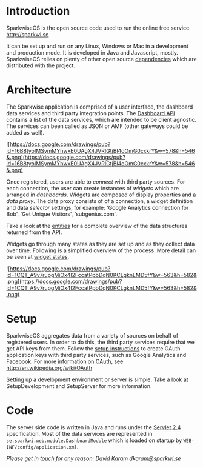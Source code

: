 # Introduction #

SparkwiseOS is the open source code used to run the online free service http://sparkwi.se

It can be set up and run on any Linux, Windows or Mac in a development and production mode. It is developed in Java and Javascript, mostly. SparkwiseOS relies on plenty of other open source [dependencies](Dependencies.md) which are distributed with the project.

# Architecture #
The Sparkwise application is comprised of a user interface, the dashboard data services and third party integration points. The [Dashboard API](DashboardAPI.md) contains a list of the data services, which are intended to be client agnostic. The services can been called as JSON or AMF (other gateways could be added as well).

![https://docs.google.com/drawings/pub?id=16B8tyoIMSymMYhwxE0UAgX4JVRIGtjBl4oOmG0cxkrY&w=578&h=546&.png](https://docs.google.com/drawings/pub?id=16B8tyoIMSymMYhwxE0UAgX4JVRIGtjBl4oOmG0cxkrY&w=578&h=546&.png)

Once registered, users are able to _connect_ with third party sources. For each connection, the user can create instances of _widgets_ which are arranged in _dashboards_. Widgets are composed of display properties and a _data proxy_. The data proxy consists of of a connection, a widget definition and data _selector_ settings, for example: 'Google Analytics connection for Bob', 'Get Unique Visitors', 'subgenius.com'.

Take a look at the [entities](DashboardEntities.md) for a complete overview of the data structures returned from the API.

Widgets go through many states as they are set up and as they collect data over time. Following is a simplified overview of the process. More detail can be seen at [widget states](WidgetStates.md).

![https://docs.google.com/drawings/pub?id=1CQT_A9v7rupgMiOx4l2FccatPpbDqN0KCLgknLMD5fY&w=563&h=582&.png](https://docs.google.com/drawings/pub?id=1CQT_A9v7rupgMiOx4l2FccatPpbDqN0KCLgknLMD5fY&w=563&h=582&.png)



# Setup #

SparkwiseOS aggregates data from a variety of sources on behalf of registered users. In order to do this, the third party services require that we get API keys from them. Follow the [setup instructions](SetupKeys.md) to create  OAuth application keys with third party services, such as Google Analytics and Facebook. For more information on OAuth, see http://en.wikipedia.org/wiki/OAuth

Setting up a development environment or server is simple. Take a look at SetupDevelopment and SetupServer for more information.

# Code #

The server side code is written in Java and runs under the [Servlet 2.4](http://en.wikipedia.org/wiki/Java_Servlet) specification. Most of the data services are represented in `se.sparkwi.web.module.DashboardModule` which is loaded on startup by `WEB-INF/config/application.xml`.

_Please get in touch for any reason: David Karam dkaram@sparkwi.se_


